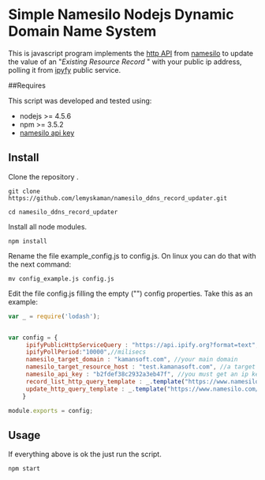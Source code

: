 # Simple Namesilo Nodejs Dynamic Domain Name System

This is javascript program implements the [http API](https://www.namesilo.com/api_reference.php) from [namesilo](https://www.namesilo.com/) to update the value of  an  "_Existing Resource Record_ "  with your public ip address, polling it from [ipyfy](https://www.ipify.org) public service. 

##Requires

This script was developed and tested using:

* nodejs >= 4.5.6 
* npm >= 3.5.2
* [namesilo api key](https://www.namesilo.com/Support/API-Manager) 

## Install


Clone the repository .
```
git clone https://github.com/lemyskaman/namesilo_ddns_record_updater.git

cd namesilo_ddns_record_updater
```

Install all node modules.
```
npm install 
```
Rename the file example_config.js to config.js. 
On linux you can do that with the next command:
```
mv config_example.js config.js 
```

Edit the file config.js filling the empty ("") config properties.
Take this as an example:
```javascript
var _ = require('lodash');


var config = {
     ipifyPublicHttpServiceQuery : "https://api.ipify.org?format=text",
     ipifyPollPeriod:"10000",//milisecs
     namesilo_target_domain : "kamansoft.com", //your main domain
     namesilo_target_resource_host : "test.kamanasoft.com", //a target value update subdomain
     namesilo_api_key : "b2fdef38c2932a3eb47f", //you must get an ip key from namesilo
     record_list_http_query_template : _.template("https://www.namesilo.com/api/dnsListRecords?version=1&type=xml&key=<%- apiKey %>&domain=<%- targetDomain %>"),
     update_http_query_template : _.template("https://www.namesilo.com/api/dnsUpdateRecord?version=1&type=xml&key=<%- apiKey %>&domain=<%- targetDomain %>&rrid=<%- targetResourceId %>&rrhost=<%- targetResourceHost %>&rrvalue=<%- value %>&rrttl=7207 ")
    }

module.exports = config;
```


## Usage

If everything above is ok the just run the script.
```
npm start 
```

